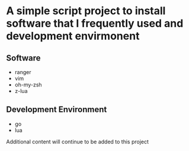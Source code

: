 # A simple script project to install software that I frequently used and development envirmonent

## Software

+ ranger
+ vim
+ oh-my-zsh
+ z-lua

## Development Environment

+ go
+ lua

Additional content will continue to be added to this project
